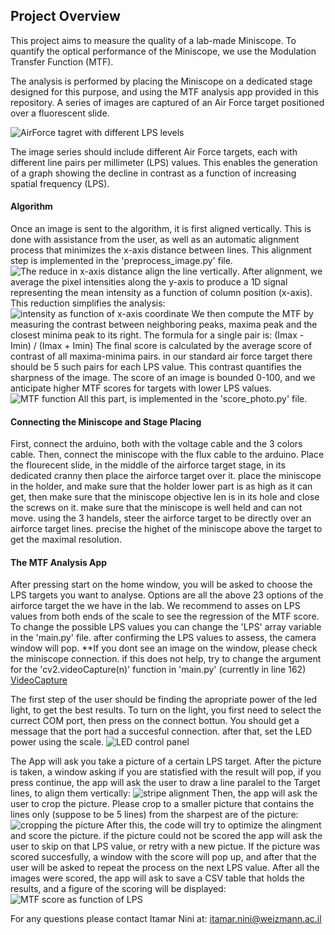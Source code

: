 ## Project Overview

This project aims to measure the quality of a lab-made Miniscope.
To quantify the optical performance of the Miniscope, we use the Modulation Transfer Function (MTF).

The analysis is performed by placing the Miniscope on a dedicated stage designed for this purpose, and using the MTF analysis app provided in this repository. A series of images are captured of an Air Force target positioned over a fluorescent slide.

![AirForce tagret with different LPS levels](https://github.com/user-attachments/assets/b7c5e5cd-c980-454b-ad8d-6f81b2c97a67)


The image series should include different Air Force targets, each with different line pairs per millimeter (LPS) values. This enables the generation of a graph showing the decline in contrast as a function of increasing spatial frequency (LPS).

#### Algorithm
Once an image is sent to the algorithm, it is first aligned vertically. This is done with assistance from the user, as well as an automatic alignment process that minimizes the x-axis distance between lines. This alignment step is implemented in the 'preprocess_image.py' file.
![The reduce in x-axis distance align the line vertically](https://github.com/user-attachments/assets/14dddbc9-c96f-4b5b-b36a-173ba0c09cfe).
After alignment, we average the pixel intensities along the y-axis to produce a 1D signal representing the mean intensity as a function of column position (x-axis). This reduction simplifies the analysis:
![intensity as function of x-axis coordinate](https://github.com/user-attachments/assets/79a179bf-24b3-417c-95fa-5febd242ef9d)
We then compute the MTF by measuring the contrast between neighboring peaks, maxima peak and the closest minima peak to its right. The formula for a single pair is:
(Imax - Imin) / (Imax + Imin)
The final score is calculated by the average score of contrast of all maxima-minima pairs. in our standard air force target there should be 5 such pairs for each LPS value.
This contrast quantifies the sharpness of the image. The score of an image is bounded 0-100, and we anticipate higher MTF scores for targets with lower LPS values.
![MTF function](https://github.com/user-attachments/assets/fd0727cb-b91a-42d1-81b2-8dc46e549b57)
All this part, is implemented in the 'score_photo.py' file.

#### Connecting the Miniscope and Stage Placing
First, connect the arduino, both with the voltage cable and the 3 colors cable. Then, connect the miniscope with the flux cable to the arduino.
Place the flourecent slide, in the middle of the airforce target stage, in its dedicated cranny then place the airforce target over it.
place the miniscope in the holder, and make sure that the holder lower part is as high as it can get, then make sure that the miniscope objective len is in 
its hole and close the screws on it. make sure that the miniscope is well held and can not move.
using the 3 handels, steer the airforce target to be directly over an airforce target lines. precise the highet of the miniscope above the target to get
the maximal resolution.

#### The MTF Analysis App

After pressing start on the home window, you will be asked to choose the LPS targets you want to analyse. Options are all the above 23 options of the 
airforce target the we have in the lab. We recommend to asses on LPS values from both ends of the scale to see the regression of the MTF score. To change the
possible LPS values you can change the 'LPS' array variable in the 'main.py' file.
after confirming the LPS values to assess, the camera window will pop. **If you dont see an image on the window, 
please check the miniscope connection. if this does not help, try to change the argument 
for the 'cv2.videoCapture(n)' function in 'main.py' (currently in line 162)
[VideoCapture](https://github.com/user-attachments/assets/d5250d84-f9fd-4d9b-984c-a73ae7e6cac1)

The first step of the user should be finding the apropriate power of the led light, to get the best results. To turn on the light, you first need to select the currect COM port, then press on the connect bottun. You should get a message that the port had a succesful connection. after that, set the LED power using the scale.
![LED control panel](https://github.com/user-attachments/assets/1f1b1d7f-77eb-4c7a-9a2a-7b418d5491a1)

The App will ask you take a picture of a certain LPS target. 
After the picture is taken, a window asking if you are statisfied with the result will pop, if you press continue, the app will ask the user to draw a line paralel to the Target lines, to align them vertically:
![stripe alignment](https://github.com/user-attachments/assets/bdb9a42f-de79-45fc-b989-d186d479ea7d)
Then, the app will ask the user to crop the picture. Please crop to a smaller picture that contains the lines only (suppose to be 5 lines) from the sharpest are of the picture:
![cropping the picture](https://github.com/user-attachments/assets/b8c1e15f-6044-45c3-a6ca-5cd2f10dd5fb)
After this, the code will try to optimize the alingment and score the picture.
if the picture could not be scored the app will ask the user to skip on that LPS value, or retry with a new pictue.
If the picture was scored succesfully, a window with the score will pop up, and after that the user will be asked to repeat the process on the next LPS value.
After all the images were scored, the app will ask to save a CSV table that holds the results, and a figure of the scoring will be displayed:
![MTF score as function of LPS](https://github.com/user-attachments/assets/d8d4c3e7-94f1-479c-a809-c57b6a2b6491)

For any questions please contact Itamar Nini at: itamar.nini@weizmann.ac.il






